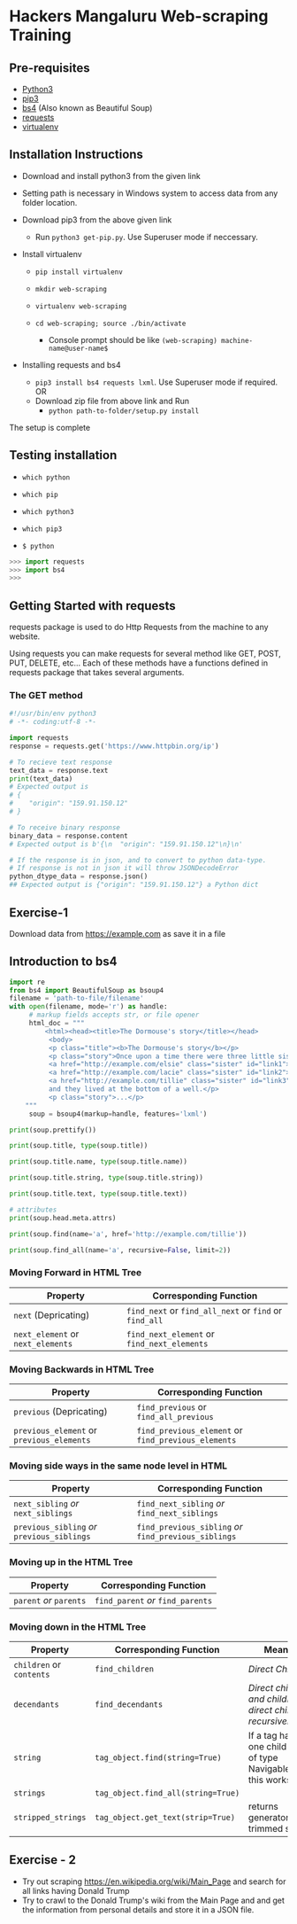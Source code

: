 # Hackers Mangaluru Web-scraping Training

## Pre-requisites

* [Python3](!https://www.python.org/downloads/)
* [pip3](!https://bootstrap.pypa.io/get-pip.py)
* [bs4](!https://www.crummy.com/software/BeautifulSoup/bs4/download/4.6/beautifulsoup4-4.6.0.tar.gz) (Also known as Beautiful Soup)
* [requests](!https://pypi.python.org/packages/b0/e1/eab4fc3752e3d240468a8c0b284607899d2fbfb236a56b7377a329aa8d09/requests-2.18.4.tar.gz#md5=081412b2ef79bdc48229891af13f4d82)
* [virtualenv](!https://pypi.python.org/packages/d4/0c/9840c08189e030873387a73b90ada981885010dd9aea134d6de30cd24cb8/virtualenv-15.1.0.tar.gz#md5=44e19f4134906fe2d75124427dc9b716)

## Installation Instructions

* Download and install python3 from the given link

* Setting path is necessary in Windows system to access data from any folder location.

* Download pip3 from the above given link
  * Run `python3 get-pip.py`. Use Superuser mode if neccessary.

* Install virtualenv
  * `pip install virtualenv`

  * `mkdir web-scraping`

  * `virtualenv web-scraping`

  * `cd web-scraping; source ./bin/activate`
    * Console prompt should be like `(web-scraping) machine-name@user-name$` 

* Installing requests and bs4
  * `pip3 install bs4 requests lxml`. Use Superuser mode if required. <br/>
  OR
  * Download zip file from above link and Run
    * `python path-to-folder/setup.py install`

The setup is complete

## Testing installation

* `which python`

* `which pip`

* `which python3`

* `which pip3`

* `$ python`

```python
>>> import requests
>>> import bs4
>>> 
```

## Getting Started with requests

requests package is used to do Http Requests from the machine to any website.

Using requests you can make requests for several method like GET, POST, PUT, DELETE, etc...
Each of these methods have a functions defined in requests package that takes several arguments.

### The GET method

```python
#!/usr/bin/env python3
# -*- coding:utf-8 -*-

import requests
response = requests.get('https://www.httpbin.org/ip')

# To recieve text response
text_data = response.text
print(text_data)
# Expected output is 
# {
#    "origin": "159.91.150.12"
# }

# To receive binary response
binary_data = response.content
# Expected output is b'{\n  "origin": "159.91.150.12"\n}\n'

# If the response is in json, and to convert to python data-type.
# If response is not in json it will throw JSONDecodeError
python_dtype_data = response.json()
## Expected output is {"origin": "159.91.150.12"} a Python dict
```

## Exercise-1

Download data from https://example.com as save it in a file

## Introduction to bs4

```python
import re
from bs4 import BeautifulSoup as bsoup4
filename = 'path-to-file/filename'
with open(filename, mode='r') as handle:
     # markup fields accepts str, or file opener
     html_doc = """
         <html><head><title>The Dormouse's story</title></head>
          <body>
          <p class="title"><b>The Dormouse's story</b></p>
          <p class="story">Once upon a time there were three little sisters; and their names ˓→were
          <a href="http://example.com/elsie" class="sister" id="link1">Elsie</a>,
          <a href="http://example.com/lacie" class="sister" id="link2">Lacie</a> and
          <a href="http://example.com/tillie" class="sister" id="link3">Tillie</a>;
          and they lived at the bottom of a well.</p>
          <p class="story">...</p>
    """
     soup = bsoup4(markup=handle, features='lxml')

print(soup.prettify())

print(soup.title, type(soup.title))

print(soup.title.name, type(soup.title.name))

print(soup.title.string, type(soup.title.string))

print(soup.title.text, type(soup.title.text))

# attributes
print(soup.head.meta.attrs)

print(soup.find(name='a', href='http://example.com/tillie'))

print(soup.find_all(name='a', recursive=False, limit=2))
```

### Moving Forward in HTML Tree

Property | Corresponding Function
------------ | -------------
`next` (Depricating) | `find_next` or `find_all_next` or `find` or `find_all`
`next_element` or `next_elements` | `find_next_element` or `find_next_elements`

### Moving Backwards in HTML Tree

Property | Corresponding Function
------------ | -------------
`previous` (Depricating) | `find_previous` or `find_all_previous`
`previous_element` or `previous_elements` | `find_previous_element` or `find_previous_elements`

### Moving side ways in the same node level in HTML

Property | Corresponding Function
------------ | -------------
`next_sibling` _or_ `next_siblings` | `find_next_sibling` _or_ `find_next_siblings`
`previous_sibling` _or_ `previous_siblings` | `find_previous_sibling` _or_ `find_previous_siblings`

### Moving up in the HTML Tree

Property | Corresponding Function
------------ | -------------
`parent` _or_ `parents` | `find_parent` _or_ `find_parents`


### Moving down in the HTML Tree

Property | Corresponding Function | Meaning
------------ | ------------ | -------------
`children` or `contents` | `find_children` | _Direct Children_
`decendants` | `find_decendants` | _Direct children and children of direct children recursively_
`string` | `tag_object.find(string=True)` | If a tag has only one child and is of type NavigableString, this works
`strings` | `tag_object.find_all(string=True)`
`stripped_strings` | `tag_object.get_text(strip=True)` | returns generator with trimmed strings

## Exercise - 2

* Try out scraping https://en.wikipedia.org/wiki/Main_Page and search for all links having Donald Trump
* Try to crawl to the Donald Trump's wiki from the Main Page and and get the information from personal details and store it in a JSON file.
